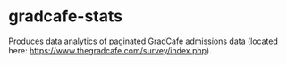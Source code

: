 # gradcafe-stats

Produces data analytics of paginated GradCafe admissions data (located here: https://www.thegradcafe.com/survey/index.php).

